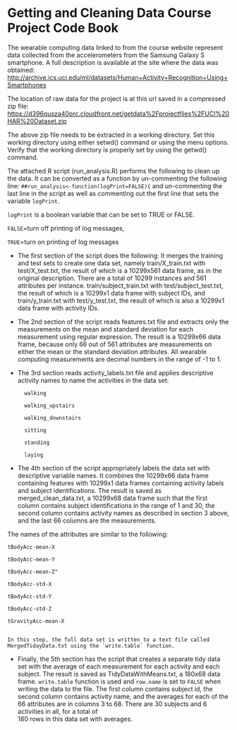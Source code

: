 Getting and Cleaning Data Course Project Code Book
==================================================

The wearable computing data linked to from the course website represent data collected from the accelerometers from the 
Samsung Galaxy S smartphone. A full description is available at the site where the data was obtained: 
http://archive.ics.uci.edu/ml/datasets/Human+Activity+Recognition+Using+Smartphones 

The location of raw data for the project is at this url saved in a compressed zip file: 
https://d396qusza40orc.cloudfront.net/getdata%2Fprojectfiles%2FUCI%20HAR%20Dataset.zip 

The above zip file needs to be extracted in a working directory.
Set this working directory using either setwd() command or using the menu options.
Verify that the working directory is properly set by using the getwd() command.

The attached R script (run_analysis.R) performs the following to clean up the data.
It can be converted as a function by un-commenting the following line:
`##run_analysis<-function(logPrint=FALSE){`
and un-commenting the last line in the script as well as commenting out the first 
line that sets the variable `logPrint`.

`logPrint` is a boolean variable that can be set to TRUE or FALSE. 

`FALSE`=turn off printing of log messages, 

`TRUE`=turn on printing of log messages

* The first section of the script does the following:
 It merges the training and test sets to create one data set, namely train/X_train.txt with test/X_test.txt, 
the result of which is a 10299x561 data frame, as in the original description.  There are a total of 10299 instances 
and 561 attributes per instance. 
train/subject_train.txt with test/subject_test.txt, the result of which is a 10299x1 data frame with subject IDs, 
and train/y_train.txt with test/y_test.txt, the result of which is also a 10299x1 data frame with activity IDs.

* The 2nd section of the script reads features.txt file and extracts only the measurements on the mean and standard deviation 
for each measurement using regular expression. The result is a 10299x66 data frame, because only 66 out of 561 attributes are 
measurements on either the mean or the standard deviation attributes. 
All wearable computing measurements are decimal numbers in the range of -1 to 1.

* The 3rd section reads activity_labels.txt file and applies descriptive activity names to name the activities in the data set:

        walking
		
        walking_upstairs
		
        walking_downstairs
		
        sitting
		
        standing
		
        laying
		

* The 4th section of the script appropriately labels the data set with descriptive variable names. It combines the 10299x66 data frame containing features 
with 10299x1 data frames containing activity labels and subject identifications. The result is saved as merged_clean_data.txt, a 10299x68 data frame 
such that the first column contains subject identifications in the range of 1 and 30, the second column contains activity names as described in section 
3 above, and the last 66 columns are the measurements.  

 The names of the attributes are similar to the following:
 
	tBodyAcc-mean-X
	
	tBodyAcc-mean-Y
	
	tBodyAcc-mean-Z"
	
	tBodyAcc-std-X
	
	tBodyAcc-std-Y
	
	tBodyAcc-std-Z
	
	tGravityAcc-mean-X
	
	
    In this step, the full data set is written to a text file called MergedTidayData.txt using the `write.table` function.


* Finally, the 5th section has the script that creates a separate tidy data set with the average of each measurement for each activity and each subject. 
The result is saved as TidyDataWithMeans.txt, a 180x68 data frame.  `write.table` function is used and `row.name` is set to `FALSE` when writing the data to 
the file.  The first column contains subject id,  the second column contains activity name, and the averages for each of the 66 attributes are in columns 3 to 68. There are 30 subjects and 6 activities in all, for  a total of  
 180 rows in this data set with averages.